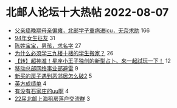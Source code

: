 # 北邮人论坛十大热帖 2022-08-07

- [父亲癌晚期母亲偏瘫，北邮学子重病进icu，无奈求助](https://bbs.byr.cn/article/Guangxi/144421) 166
- [94年女生征友](https://bbs.byr.cn/article/Friends/2028627) 31
- [陈姓宝宝，男孩，求名字](https://bbs.byr.cn/article/Talking/6355874) 27
- [为什么必须学三九楼十楼的学生搬家？](https://bbs.byr.cn/article/Picture/3325641) 26
- [【转】超神准！星座小王子独创的新型占卜、來一起試玩一下！](https://bbs.byr.cn/article/Constellations/326533) 12
- [移动总部网络事业部避雷](https://bbs.byr.cn/article/Job/2168992) 9
- [新买的房子遇到恶邻居怎么破2](https://bbs.byr.cn/article/Home/133746) 5
- [英方成绩单](https://bbs.byr.cn/article/GoAbroad/388179) 4
- [有没有石家庄的uu啊](https://bbs.byr.cn/article/Hebei/250947) 4
- [22届北邮上海租房落户交流群](https://bbs.byr.cn/article/BYRatSH/9173) 3


